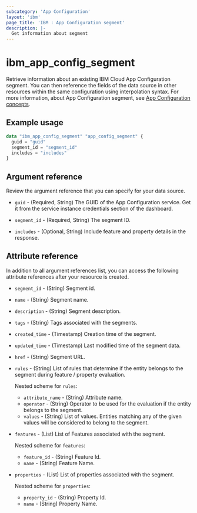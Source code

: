```yaml
---
subcategory: 'App Configuration'
layout: 'ibm'
page_title: 'IBM : App Configuration segment'
description: |-
  Get information about segment
---
```


# ibm_app_config_segment
Retrieve information about an existing IBM Cloud App Configuration segment. You can then reference the fields of the data source in other resources within the same configuration using interpolation syntax. For more information, about App Configuration segment, see [App Configuration concepts](https://cloud.ibm.com//docs/app-configuration?topic=app-configuration-ac-overview).

## Example usage

```terraform
data "ibm_app_config_segment" "app_config_segment" {
  guid = "guid"
  segment_id = "segment_id"
  includes = "includes"
}
```

## Argument reference

Review the argument reference that you can specify for your data source.

- `guid` - (Required, String) The GUID of the App Configuration service. Get it from the service instance credentials section of the dashboard.

- `segment_id` - (Required, String) The segment ID.
- `includes` - (Optional, String) Include feature and property details in the response.

## Attribute reference

In addition to all argument references list, you can access the following attribute references after your resource is created.

- `segment_id` - (String) Segment id.
- `name` - (String) Segment name.
- `description` - (String) Segment description.
- `tags` - (String) Tags associated with the segments.
- `created_time` - (Timestamp) Creation time of the segment.
- `updated_time` - (Timestamp) Last modified time of the segment data.
- `href` - (String) Segment URL.
- `rules` - (String) List of rules that determine if the entity belongs to the segment during feature / property evaluation.

  Nested scheme for `rules`:
  - `attribute_name` - (String) Attribute name.
  - `operator` - (String) Operator to be used for the evaluation if the entity belongs to the segment.
  - `values` - (String) List of values. Entities matching any of the given values will be considered to belong to the segment.

- `features` - (List) List of Features associated with the segment.

  Nested scheme for `features`:
  - `feature_id` - (String) Feature Id.
  - `name` - (String) Feature Name.

- `properties` - (List) List of properties associated with the segment.

  Nested scheme for `properties`:
  - `property_id` - (String) Property Id.
  - `name` - (String) Property Name.
